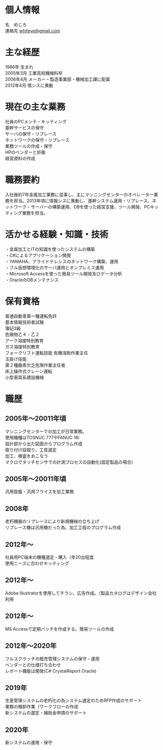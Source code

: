 # 個人情報
名　めじろ  
連絡先 whiteye@gmail.com  

# 主な経歴
1986年		生まれ  
2005年3月	工業高校機械科卒  
2006年4月	メーカー・製造事業部・機械加工課に配属  
2012年4月	情シスに異動  

# 現在の主な業務
社員のPCメンテ・キッティング  
基幹サービスの保守  
サーバの保守・リプレース  
ネットワークの保守・リプレース  
業務ツールの作成・保守  
HPのベンダーと折衝  
経営資料の作成  


# 職務要約
入社後約7年金属加工業務に従事し、主にマシニングセンターのオペレーター業務を担当。2013年頃に情報シスに異動し、基幹システム運用・リプレース、ネットワーク・サーバーの構築運用、DBを使った経営支援、ツール開発、PCキッティング業務を担当。  
  
# 活かせる経験・知識・技術
・金属加工とITの知識を使ったシステムの構築  
・C#によるアプリケーション開発  
・YAMAHA、アライドテレシスのネットワーク構築、運用  
・フル仮想環境化のサーバ運用とオンプレミス運用  
・Microsoft Accessを使った簡易ツール開発及びデータ分析  
・OracleのDBメンテナンス  

# 保有資格
普通自動車第一種運転免許  
基本情報技術者試験  
簿記3級  
危険物乙４・乙２  
アーク溶接特別教育  
ガス溶接特別教育  
フォークリフト運転技能
有機溶剤作業主任  
玉掛け技能  
第２種酸素欠乏危険作業主任者  
床上操作式クレーン運転  
小型車両系建設機械  



# 職歴
## 2005年～20011年頃
マシニングセンターでの加工が日常業務。  
使用機種はTOSNUC 777やFANUC 16i  
設計部から出た図面からプログラム作成  
取り付け段取り、工具選定  
加工、検査をおこなう  
マクロでタッチセンサでの計測プロセスの自動化(固定製品の場合)  
  
## 2005年～20011年頃
汎用旋盤・汎用フライスを加工業務  

## 2008年
老朽機器のリプレースにより新規機械の立ち上げ  
リプレース機は汎用機だった為、加工工程のプログラム作成  

## 2012年～
社員用PC端末の機種選定・購入（年20台程度  
使用ニーズに合わせキッティング  

## 2012年～
Adobe Illustratorを使用してチラシ、広告作成。（製品カタログはデザイン会社利用  

## 2012年～
MS Accessで定期バッチを作成する。簡易ツールの作成  

## 2012年～2020年
フルスクラッチの販売管理システムの保守・運用  
ベンダーとの仕様打ち合わせ  
レポート機能は開発(C# CrystalReport Oracle)  

## 2019年
生産管理システムの老朽化の為システム選定のためRFP作成のサポート  
業務の棚卸作業（ワークフローの作成  
新システムの選定・補助金申請のサポート  

## 2020年
新システムの運用・保守  
